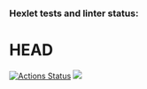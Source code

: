 ### Hexlet tests and linter status:
HEAD
=======
[![Actions Status](https://github.com/DavidTsyganov/java-project-lvl1/workflows/hexlet-check/badge.svg)](https://github.com/DavidTsyganov/java-project-lvl1/actions) <a href="https://codeclimate.com/github/DavidTsyganov/java-project-lvl1/maintainability"><img src="https://api.codeclimate.com/v1/badges/0eaf51e0a944173a53da/maintainability" /></a>

